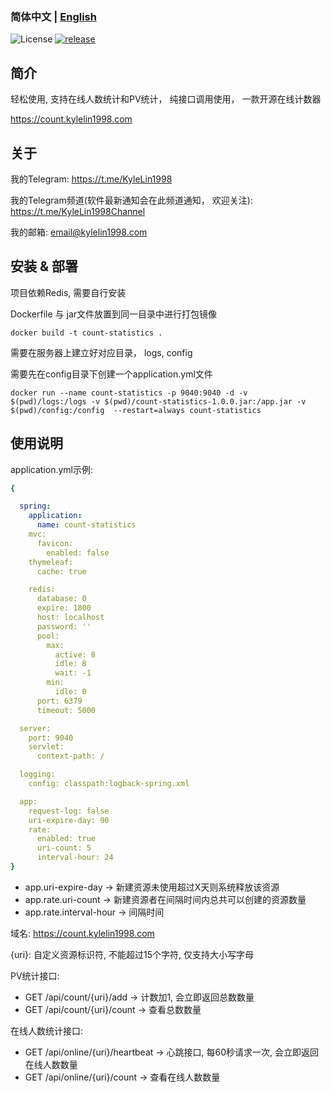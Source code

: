 ### 简体中文 | [English](./README_en.md)

![License](https://img.shields.io/badge/license-MIT-green)
[![release](https://img.shields.io/github/v/release/kylelin1998/CountStatistics)](https://github.com/kylelin1998/CountStatistics/releases/latest)

## 简介
轻松使用, 支持在线人数统计和PV统计， 纯接口调用使用， 一款开源在线计数器

<https://count.kylelin1998.com>

## 关于
我的Telegram: <https://t.me/KyleLin1998>

我的Telegram频道(软件最新通知会在此频道通知， 欢迎关注): <https://t.me/KyleLin1998Channel>

我的邮箱: email@kylelin1998.com

## 安装 & 部署
项目依赖Redis, 需要自行安装

Dockerfile 与 jar文件放置到同一目录中进行打包镜像
```
docker build -t count-statistics .
```
需要在服务器上建立好对应目录， logs, config

需要先在config目录下创建一个application.yml文件
```
docker run --name count-statistics -p 9040:9040 -d -v $(pwd)/logs:/logs -v $(pwd)/count-statistics-1.0.0.jar:/app.jar -v $(pwd)/config:/config  --restart=always count-statistics
```

## 使用说明
application.yml示例:
```yml
{

  spring:
    application:
      name: count-statistics
    mvc:
      favicon:
        enabled: false
    thymeleaf:
      cache: true

    redis:
      database: 0
      expire: 1800
      host: localhost
      password: ''
      pool:
        max:
          active: 8
          idle: 8
          wait: -1
        min:
          idle: 0
      port: 6379
      timeout: 5000

  server:
    port: 9040
    servlet:
      context-path: /

  logging:
    config: classpath:logback-spring.xml

  app:
    request-log: false
    uri-expire-day: 90
    rate:
      enabled: true
      uri-count: 5
      interval-hour: 24
}
```
* app.uri-expire-day -> 新建资源未使用超过X天则系统释放该资源
* app.rate.uri-count -> 新建资源者在间隔时间内总共可以创建的资源数量
* app.rate.interval-hour -> 间隔时间

域名: https://count.kylelin1998.com

{uri}: 自定义资源标识符, 不能超过15个字符, 仅支持大小写字母

PV统计接口:
* GET /api/count/{uri}/add -> 计数加1, 会立即返回总数数量
* GET /api/count/{uri}/count -> 查看总数数量

在线人数统计接口:
* GET /api/online/{uri}/heartbeat -> 心跳接口, 每60秒请求一次, 会立即返回在线人数数量
* GET /api/online/{uri}/count -> 查看在线人数数量